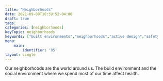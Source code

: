 ```yaml
---
title: "Neighborhoods"
date: 2021-09-08T10:59:52-04:00
draft: true
tags: 
categories: [neighborhoods]
keyTopic: neighborhoods
keywords: ["built environments","neighborhoods","active design","safety"]
menu:
    main:
        identifier: '05'
layout: single
---
```


Our neighborhoods are the world around us. The build environment and the social environment where we spend most of our time affect health. 